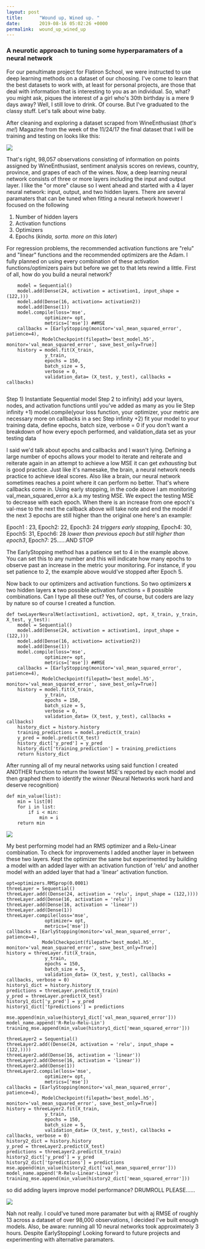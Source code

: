 ```yaml
---
layout: post
title:      "Wound up, Wined up. "
date:       2019-08-16 05:02:26 +0000
permalink:  wound_up_wined_up
---
```


### A neurotic approach to tuning some hyperparamaters of a neural network



For our penultimate project for Flatiron School, we were instructed to use deep learning methods on a dataset of our choosing. I've come to learn that the best datasets to work with, at least for personal projects, are those that deal with information that is interesting to you as an individual. So, what? you might ask, piques the interest of a girl who's 30th birthday is a mere 9 days away? Well, I still love to drink. Of course. But I've graduated to the classy stuff. Let's talk about wine baby. 


After cleaning and exploring a dataset scraped from WineEnthusiast (*that's me!*) Magazine from the week of the 11/24/17 the final dataset that I will be training and testing on looks like this:

![](https://github.com/FHyder/Module4Project/blob/master/Screen%20Shot%202019-08-15%20at%2011.32.26%20PM.png)

That's right, 98,057 observations consisting of information on points assigned by WineEnthusiast, sentiment analysis scores on reviews, country, province, and grapes of each of the wines. Now, a deep learning neural network consists of three or more layers including the input and output layer. I like the "or more" clause so I went ahead and started with a 4 layer neural network: input, output, and two hidden layers. There are several paramaters that can be tuned when fitting a neural network however I focused on the following

1) Number of hidden layers
2) Activation functions
3) Optimizers
4) Epochs (*kinda, sorta. more on this later*)


For regression problems, the recommended activation functions are "relu" and "linear" functions and the recommended optimizers are the Adam. I fully planned on using every combination of these activation functions/optimizers pairs but before we get to that lets rewind a little. First of all, how do you build a neural network?

```
    model = Sequential() 
    model.add(Dense(24, activation = activation1, input_shape = (122,)))
    model.add(Dense(16, activation= activation2))
    model.add(Dense(1))
    model.compile(loss='mse',
              optimizer= opt,
              metrics=['mse']) ##MSE
    callbacks = [EarlyStopping(monitor='val_mean_squared_error', patience=4),
             ModelCheckpoint(filepath='best_model.h5', monitor='val_mean_squared_error', save_best_only=True)]
    history = model.fit(X_train, 
              y_train,
              epochs = 150,
              batch_size = 5,
              verbose = 0,
              validation_data= (X_test, y_test), callbacks = callbacks)
	
```

Step 1) Instantiate Sequential model
Step 2 to infinity) add your layers, nodes, and activation functions until you've added as many as you lie
Step infinity +1) model.compile(your loss function, your optimizer, your metric are necessary more on callbacks in a sec
Step infinity +2)  fit your model to your training data, define epochs, batch size, verbose = 0 if you don't want a breakdown of how every epoch performed, and validation_data set as your testing data

I said we'd talk about epochs and callbacks and I wasn't lying. Defining a large number of epochs allows your model to iterate and reiterate and reiterate again in an attempt to achieve a low MSE it can get *exhausting* but is good practice. Just like it's namesake, the brain, a neural network needs practice to achieve ideal scores. Also like a brain, our neural network sometimes reaches a point where it can perform no better. That's where callbacks come in. Using early stopping, in the code above I am monitoring val_mean_squared_error a.k.a my testing MSE. We expect the testing MSE to decrease with each epoch. When there is an increase from one epoch's val-mse to the next the callback above will take note and end the model if the next 3 epochs are still higher than the original one here's an example:

Epoch1 : 23, Epoch2: 22, Epoch3: 24 *triggers early stopping*, Epoch4: 30, Epoch5: 31, Epoch6: 28 *lower than previous epoch but still higher than epoch3*, Epoch7: 25......AND STOP

The EarlyStopping method has a patience set to 4 in the example above. You can set this to any number and this will indicate how many epochs to observe past an increase in the metric your monitoring. For instance, if you set patience to 2, the example above would've stopped after Epoch 5.

Now back to our optimizers and activation functions. So two optimizers **x** two hidden layers  **x**  two possible activation functions = 8 possible combinations. Can I type all these out? Yes, of course, but coders are lazy by nature so of course I created a function.

```
def twoLayerNeuralNet(activation1, activation2, opt, X_train, y_train, X_test, y_test):
    model = Sequential()
    model.add(Dense(24, activation = activation1, input_shape = (122,)))
    model.add(Dense(16, activation= activation2))
    model.add(Dense(1))
    model.compile(loss='mse',
              optimizer= opt,
              metrics=['mse']) ##MSE
    callbacks = [EarlyStopping(monitor='val_mean_squared_error', patience=4),
             ModelCheckpoint(filepath='best_model.h5', monitor='val_mean_squared_error', save_best_only=True)]
    history = model.fit(X_train, 
              y_train,
              epochs = 150,
              batch_size = 5,
              verbose = 0,
              validation_data= (X_test, y_test), callbacks = callbacks)
    history_dict = history.history
    training_predictions = model.predict(X_train)
    y_pred = model.predict(X_test)
    history_dict['y_pred'] = y_pred
    history_dict['training_prediction'] = training_predictions
    return history_dict
```

After running all of my neural networks using said function I created ANOTHER function to return the lowest MSE's reported by each model and then graphed them to identify the *winner* (Neural Networks work hard and deserve recognition)

```
def min_value(list):
    min = list[0]
    for i in list:
        if i < min:
            min = i
    return min

```

![](https://github.com/FHyder/Module4Project/blob/master/Screen%20Shot%202019-08-16%20at%2012.41.19%20AM.png)

My best performing model had an RMS optimizer and a Relu-Linear combination. To check for improvements I added another layer in between these two layers. Kept the optimizer the same but experimented by building a model with an added layer with an activation function of 'relu' and another model with an added layer that had a 'linear' activation function.  

```
opt=optimizers.RMSprop(0.0001)
threeLayer = Sequential()
threeLayer.add((Dense(24, activation = 'relu', input_shape = (122,))))
threeLayer.add(Dense(16, activation = 'relu'))
threeLayer.add(Dense(16, activation = 'linear'))
threeLayer.add(Dense(1))
threeLayer.compile(loss='mse',
              optimizer= opt,
              metrics=['mse'])
callbacks = [EarlyStopping(monitor='val_mean_squared_error', patience=4),
             ModelCheckpoint(filepath='best_model.h5', monitor='val_mean_squared_error', save_best_only=True)]
history = threeLayer.fit(X_train, 
              y_train,
              epochs = 150,
              batch_size = 5,
              validation_data= (X_test, y_test), callbacks = callbacks, verbose = 0)
history1_dict = history.history
predictions = threeLayer.predict(X_train)
y_pred = threeLayer.predict(X_test)
history1_dict['y_pred'] = y_pred
history1_dict['tpredictions'] = predictions

mse.append(min_value(history1_dict['val_mean_squared_error']))
model_name.append('R-Relu-Relu-Lin')
training_mse.append(min_value(history1_dict['mean_squared_error']))
```

```
threeLayer2 = Sequential()
threeLayer2.add((Dense(24, activation = 'relu', input_shape = (122,))))
threeLayer2.add(Dense(16, activation = 'linear'))
threeLayer2.add(Dense(16, activation = 'linear'))
threeLayer2.add(Dense(1))
threeLayer2.compile(loss='mse',
              optimizer= opt,
              metrics=['mse'])
callbacks = [EarlyStopping(monitor='val_mean_squared_error', patience=4),
             ModelCheckpoint(filepath='best_model.h5', monitor='val_mean_squared_error', save_best_only=True)]
history = threeLayer2.fit(X_train, 
              y_train,
              epochs = 150,
              batch_size = 5,
              validation_data= (X_test, y_test), callbacks = callbacks, verbose = 0)
history2_dict = history.history
y_pred = threeLayer2.predict(X_test)
predictions = threeLayer2.predict(X_train)
history2_dict['y_pred'] = y_pred
history2_dict['tpredictions'] = predictions
mse.append(min_value(history2_dict['val_mean_squared_error']))
model_name.append('R-Relu-Linear-Linear')
training_mse.append(min_value(history2_dict['mean_squared_error']))

```

so did adding layers improve model performance?
DRUMROLL PLEASE......

![](https://github.com/FHyder/Module4Project/blob/master/Screen%20Shot%202019-08-16%20at%2012.56.36%20AM.png)

Nah not really. I could've tuned more paramater but with aj RMSE of roughly 13 across a dataset of over 98,000 observations, I decided I've built enough models. Also, be aware: running all 10 neural networks took approximately 3 hours. Despite EarlyStopping! Looking forward to future projects and experimenting with alternative paramaters. 


